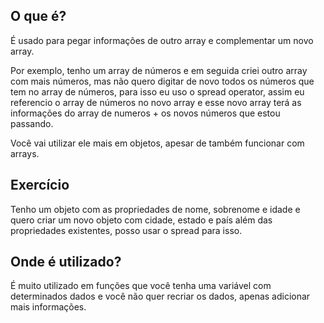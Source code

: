## O que é?

É usado para pegar informações de outro array e complementar um novo array.

Por exemplo, tenho um array de números e em seguida criei outro array com mais números, mas não quero digitar de novo todos os números que tem no array de números, para isso eu uso o spread operator, assim eu referencio o array de números no novo array e esse novo array terá as informações do array de numeros + os novos números que estou passando.

Você vai utilizar ele mais em objetos, apesar de também funcionar com arrays.

## Exercício

Tenho um objeto com as propriedades de nome, sobrenome e idade e quero criar um novo objeto com cidade, estado e país além das propriedades existentes, posso usar o spread para isso.

## Onde é utilizado?

É muito utilizado em funções que você tenha uma variável com determinados dados e você não quer recriar os dados, apenas adicionar mais informações.
